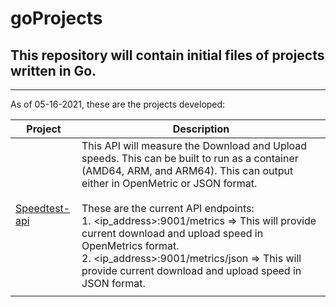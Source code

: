 # goProjects
## This repository will contain initial files of projects written in Go.
---
As of 05-16-2021, these are the projects developed:

| Project | Description |
| --------------- | --------------- |
| [Speedtest-api](https://github.com/AceRodnel14/goProjects/tree/master/speedtest-api) | This API will measure the Download and Upload speeds. This can be built to run as a container (AMD64, ARM, and ARM64). This can output either in OpenMetric or JSON format. <br><br> These are the current API endpoints: <br> 1. <ip_address>:9001/metrics => This will provide current download and upload speed in OpenMetrics format. <br> 2. <ip_address>:9001/metrics/json => This will provide current download and upload speed in JSON format. |
|  | |
